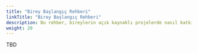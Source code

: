 ```yaml
---
title: "Birey Başlangıç Rehberi"
linkTitle: "Birey Başlangıç Rehberi"
description: Bu rehber, bireylerin açık kaynaklı projelerde nasıl katkıda bulunabileceklerini anlamalarına yardımcı olmak ve neden katkı yapmalarının kendileri için faydalı olacağını anlatmak için tasarlanmıştır.
weight: 20
---
```



TBD
